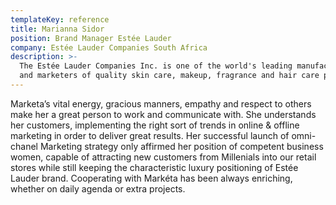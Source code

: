 ```yaml
---
templateKey: reference
title: Marianna Sidor
position: Brand Manager Estée Lauder
company: Estée Lauder Companies South Africa
description: >-
  The Estée Lauder Companies Inc. is one of the world's leading manufacturers
  and marketers of quality skin care, makeup, fragrance and hair care products.
---
```

Marketa’s vital energy, gracious manners, empathy and respect to others make her a great person to work and communicate with. She understands her customers, implementing the right sort of trends in online & offline marketing in order to deliver great results. Her successful launch of omni-chanel Marketing strategy only affirmed her position of competent business women, capable of attracting new customers from Millenials into our retail stores while still keeping the characteristic luxury positioning of Estée Lauder brand. Cooperating with Markéta has been always enriching, whether on daily agenda or extra projects.
